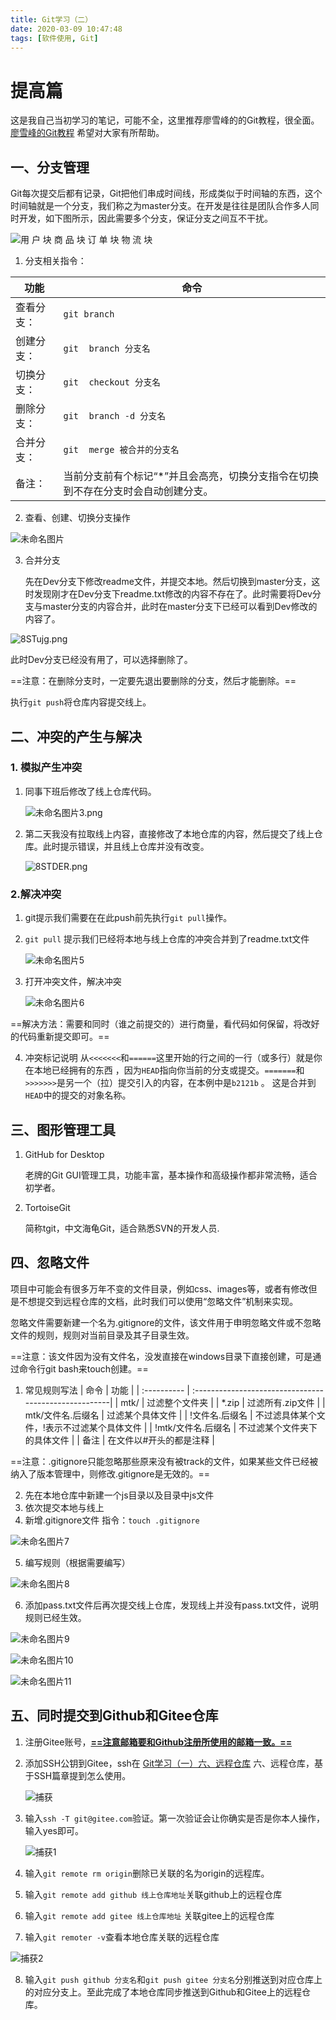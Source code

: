 ```yaml
---
title: Git学习（二）
date: 2020-03-09 10:47:48
tags: [软件使用, Git]
---
```


# 提高篇

​	这是我自己当初学习的笔记，可能不全，这里推荐廖雪峰的的Git教程，很全面。[廖雪峰的Git教程](https://www.liaoxuefeng.com/wiki/896043488029600) 希望对大家有所帮助。

<!--more-->

## 一、分支管理

​		Git每次提交后都有记录，Git把他们串成时间线，形成类似于时间轴的东西，这个时间轴就是一个分支，我们称之为master分支。在开发是往往是团队合作多人同时开发，如下图所示，因此需要多个分支，保证分支之间互不干扰。

![用 户 块  商 品 块  订 单 块  物 流 块 ](https://i.loli.net/2020/03/09/ALwzZ3gTjSD9y8x.png)

1. 分支相关指令：

| 功能 |  命令    |
| ---------- | -----------------------------------------------------|
| 查看分支： | `git branch`    |
| 创建分支： | `git  branch 分支名`                                    |
| 切换分支： | `git  checkout 分支名`                                  |
| 删除分支： | `git  branch -d 分支名`                                 |
| 合并分支： | `git  merge 被合并的分支名`                              |
| 备注：     | 当前分支前有个标记“*”并且会高亮，切换分支指令在切换到不存在分支时会自动创建分支。 |

2. 查看、创建、切换分支操作

![未命名图片](https://i.loli.net/2020/03/09/nyj2gwrGs98bmMK.png)

3. 合并分支

     先在Dev分支下修改readme文件，并提交本地。然后切换到master分支，这时发现刚才在Dev分支下readme.txt修改的内容不存在了。此时需要将Dev分支与master分支的内容合并，此时在master分支下已经可以看到Dev修改的内容了。

![8STujg.png](https://s2.ax1x.com/2020/03/09/8STujg.png)

此时Dev分支已经没有用了，可以选择删除了。

==注意：在删除分支时，一定要先退出要删除的分支，然后才能删除。==

执行`git push`将仓库内容提交线上。

##  二、冲突的产生与解决

 ### 1. 模拟产生冲突

   1. 同事下班后修改了线上仓库代码。

      ![未命名图片3.png](https://i.loli.net/2020/03/09/wargxJ47pVfvkWF.png)

   2. 第二天我没有拉取线上内容，直接修改了本地仓库的内容，然后提交了线上仓库。此时提示错误，并且线上仓库并没有改变。

      ![8STDER.png](https://s2.ax1x.com/2020/03/09/8STDER.png)

### 2.解决冲突


   1. git提示我们需要在在此push前先执行`git pull`操作。

   2. `git pull`  提示我们已经将本地与线上仓库的冲突合并到了readme.txt文件

        ![未命名图片5](https://i.loli.net/2020/03/09/crT8Ko2Vu5OvzgP.png)

   3. 打开冲突文件，解决冲突

       ![未命名图片6](https://i.loli.net/2020/03/09/kYmhcUqNFJ12DZI.png)

  ==解决方法：需要和同时（谁之前提交的）进行商量，看代码如何保留，将改好的代码重新提交即可。==

   4. 冲突标记说明
      从`<<<<<<<`和`======`这里开始的行之间的一行（或多行）就是你在本地已经拥有的东西 ，因为`HEAD`指向你当前的分支或提交。`=======`和`>>>>>>>`是另一个（拉）提交引入的内容，在本例中是`b2121b` 。 这是合并到`HEAD`中的提交的对象名称。


## 三、图形管理工具

   1. GitHub for Desktop

      老牌的Git GUI管理工具，功能丰富，基本操作和高级操作都非常流畅，适合初学者。

   2. TortoiseGit

      简称tgit，中文海龟Git，适合熟悉SVN的开发人员.

## 四、忽略文件

​     项目中可能会有很多万年不变的文件目录，例如css、images等，或者有修改但是不想提交到远程仓库的文档，此时我们可以使用“忽略文件”机制来实现。

​	忽略文件需要新建一个名为.gitignore的文件，该文件用于申明忽略文件或不忽略文件的规则，规则对当前目录及其子目录生效。

==注意：该文件因为没有文件名，没发直接在windows目录下直接创建，可是通过命令行git bash来touch创建。==

   1. 常见规则写法
| 命令 |  功能  |
| :---------- | :-----------------------------------------------------|
| mtk/               | 过滤整个文件夹                              |
| *.zip              | 过滤所有.zip文件                            |
| mtk/文件名.后缀名  | 过滤某个具体文件                            |
| !文件名.后缀名     | 不过滤具体某个文件，!表示不过滤某个具体文件 |
| !mtk/文件名.后缀名 | 不过滤某个文件夹下的具体文件                |
| 备注               | 在文件以#开头的都是注释                     |

==注意：.gitignore只能忽略那些原来没有被track的文件，如果某些文件已经被纳入了版本管理中，则修改.gitignore是无效的。==

2. 先在本地仓库中新建一个js目录以及目录中js文件
3. 依次提交本地与线上
4. 新增.gitignore文件 指令：`touch .gitignore`

![未命名图片7](https://i.loli.net/2020/03/09/ewLz8Ygs19rT2Wc.png)

5. 编写规则（根据需要编写）

![未命名图片8](https://i.loli.net/2020/03/09/Yk9hFtnxy7Le5Rm.png)

6. 添加pass.txt文件后再次提交线上仓库，发现线上并没有pass.txt文件，说明规则已经生效。

![未命名图片9](https://i.loli.net/2020/03/09/s1WBJdehCIo7q5K.png)

![未命名图片10](https://i.loli.net/2020/03/09/qOacJKrxun8bUz2.png)

![未命名图片11](https://i.loli.net/2020/03/09/PBVzGkwEDdLZrRN.png)

## 五、同时提交到Github和Gitee仓库
1. 注册Gitee账号，**<u>==注意邮箱要和Github注册所使用的邮箱一致。==</u>**

2. 添加SSH公钥到Gitee，ssh在 [Git学习（一）六、远程仓库](./Git学习（一）.html#2-基于SSH协议（推荐）) 六、远程仓库，基于SSH篇章提到怎么使用。

   ![捕获](https://i.loli.net/2020/03/09/8PmMBHTJNc9CioU.jpg)

3. 输入`ssh -T git@gitee.com`验证。第一次验证会让你确实是否是你本人操作，输入yes即可。

   ![捕获1](https://i.loli.net/2020/03/09/Y7HDpK2GPuThJie.jpg)

4. 输入`git remote rm origin`删除已关联的名为origin的远程库。
5. 输入`git remote add github 线上仓库地址`关联github上的远程仓库
6. 输入`git remote add gitee 线上仓库地址` 关联gitee上的远程仓库
7. 输入`git remoter -v`查看本地仓库关联的远程仓库

![捕获2](https://i.loli.net/2020/03/09/m8VlEor3wWeD7qI.jpg)

8. 输入`git push github 分支名`和`git push gitee 分支名`分别推送到对应仓库上的对应分支上。至此完成了本地仓库同步推送到Github和Gitee上的远程仓库。

